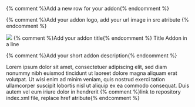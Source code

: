 {% comment %}Add a new row for your addon{% endcomment %}
<tr class="item--body--version">

  {% comment %}Add your addon logo, add your url image in src atribute {% endcomment %}
  <td>
  <img src="http://www.gvnix.org/assets/themes/gvnix-omega-multilanguage/images/logo-negativo-300.png" />
  {% comment %}Add your addon title{% endcomment %}
  Title Addon in a line
  </td>

  {% comment %}Add your short addon description{% endcomment %}
  <td>
Lorem ipsum dolor sit amet, consectetuer adipiscing elit, sed diam nonummy nibh
euismod tincidunt ut laoreet dolore magna aliquam erat volutpat. Ut wisi enim
ad minim veniam, quis nostrud exerci tation ullamcorper suscipit lobortis nisl
ut aliquip ex ea commodo consequat. Duis autem vel eum iriure dolor in hendrerit
  </td>

  <td>
    {% comment %}link to repository index.xml file, replace href atribute{% endcomment %}<a class="icon-folder-open" title="Repository Index URL" href="http://wwww.site.com" target="_blank"></a>
  </td>

</tr>
